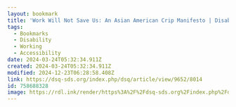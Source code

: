 ```yaml
---
layout: bookmark
title: 'Work Will Not Save Us: An Asian American Crip Manifesto | Disability Studies Quarterly'
tags:
  - Bookmarks
  - Disability
  - Working
  - Accessibility
date: 2024-03-24T05:32:34.911Z
created: 2024-03-24T05:32:34.911Z
modified: 2024-12-23T06:28:58.408Z
link: https://dsq-sds.org/index.php/dsq/article/view/9652/8014
id: 758688328
image: https://rdl.ink/render/https%3A%2F%2Fdsq-sds.org%2Findex.php%2Fdsq%2Farticle%2Fview%2F9652%2F8014
---
```

